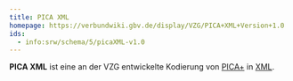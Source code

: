 ```yaml
---
title: PICA XML
homepage: https://verbundwiki.gbv.de/display/VZG/PICA+XML+Version+1.0
ids:
  - info:srw/schema/5/picaXML-v1.0
---
```


**PICA XML** ist eine an der VZG entwickelte Kodierung von [PICA+](../pica) in [XML](../xml).
